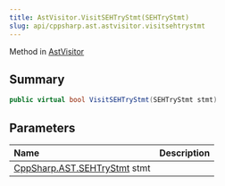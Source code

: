 ```yaml
---
title: AstVisitor.VisitSEHTryStmt(SEHTryStmt)
slug: api/cppsharp.ast.astvisitor.visitsehtrystmt
---
```

Method in [AstVisitor](/api/cppsharp/ast/astvisitor)

## Summary



```csharp
public virtual bool VisitSEHTryStmt(SEHTryStmt stmt)
```

## Parameters

|Name|Description|
|:---|:---|
|[CppSharp.AST.SEHTryStmt](/api/cppsharp/ast/sehtrystmt) stmt||

